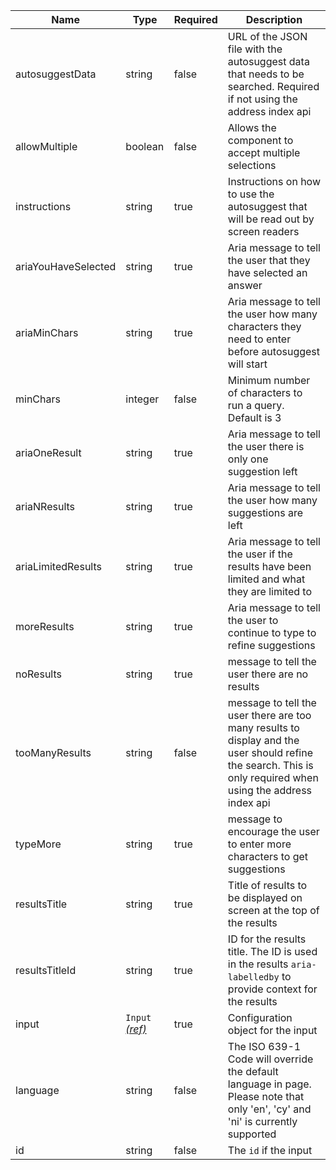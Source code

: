 | Name                | Type                                 | Required | Description                                                                                                                                                  |
| ------------------- | ------------------------------------ | -------- | ------------------------------------------------------------------------------------------------------------------------------------------------------------ |
| autosuggestData     | string                               | false    | URL of the JSON file with the autosuggest data that needs to be searched. Required if not using the address index api                                        |
| allowMultiple       | boolean                              | false    | Allows the component to accept multiple selections                                                                                                           |
| instructions        | string                               | true     | Instructions on how to use the autosuggest that will be read out by screen readers                                                                           |
| ariaYouHaveSelected | string                               | true     | Aria message to tell the user that they have selected an answer                                                                                              |
| ariaMinChars        | string                               | true     | Aria message to tell the user how many characters they need to enter before autosuggest will start                                                           |
| minChars            | integer                              | false    | Minimum number of characters to run a query. Default is 3                                                                                                    |
| ariaOneResult       | string                               | true     | Aria message to tell the user there is only one suggestion left                                                                                              |
| ariaNResults        | string                               | true     | Aria message to tell the user how many suggestions are left                                                                                                  |
| ariaLimitedResults  | string                               | true     | Aria message to tell the user if the results have been limited and what they are limited to                                                                  |
| moreResults         | string                               | true     | Aria message to tell the user to continue to type to refine suggestions                                                                                      |
| noResults           | string                               | true     | message to tell the user there are no results                                                                                                                |
| tooManyResults      | string                               | false    | message to tell the user there are too many results to display and the user should refine the search. This is only required when using the address index api |
| typeMore            | string                               | true     | message to encourage the user to enter more characters to get suggestions                                                                                    |
| resultsTitle        | string                               | true     | Title of results to be displayed on screen at the top of the results                                                                                         |
| resultsTitleId      | string                               | true     | ID for the results title. The ID is used in the results `aria-labelledby` to provide context for the results                                                 |
| input               | `Input` [_(ref)_](/components/input) | true     | Configuration object for the input                                                                                                                           |
| language            | string                               | false    | The ISO 639-1 Code will override the default language in page. Please note that only 'en', 'cy' and 'ni' is currently supported                              |
| id                  | string                               | false    | The `id` if the input                                                                                                                                        |
